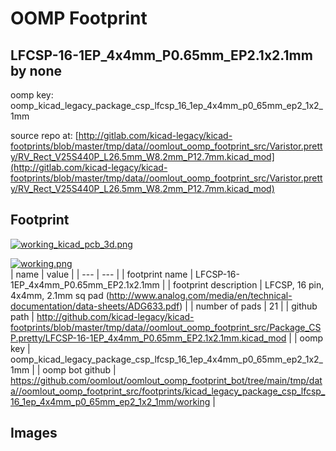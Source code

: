 # OOMP Footprint  
## LFCSP-16-1EP_4x4mm_P0.65mm_EP2.1x2.1mm  by none  
  
oomp key: oomp_kicad_legacy_package_csp_lfcsp_16_1ep_4x4mm_p0_65mm_ep2_1x2_1mm  
  
source repo at: [http://gitlab.com/kicad-legacy/kicad-footprints/blob/master/tmp/data//oomlout_oomp_footprint_src/Varistor.pretty/RV_Rect_V25S440P_L26.5mm_W8.2mm_P12.7mm.kicad_mod](http://gitlab.com/kicad-legacy/kicad-footprints/blob/master/tmp/data//oomlout_oomp_footprint_src/Varistor.pretty/RV_Rect_V25S440P_L26.5mm_W8.2mm_P12.7mm.kicad_mod)  
## Footprint  
  
[![working_kicad_pcb_3d.png](working_kicad_pcb_3d_600.png)](working_kicad_pcb_3d.png)  
  
[![working.png](working_600.png)](working.png)  
| name | value | 
| --- | --- | 
| footprint name | LFCSP-16-1EP_4x4mm_P0.65mm_EP2.1x2.1mm | 
| footprint description | LFCSP, 16 pin, 4x4mm, 2.1mm sq pad (http://www.analog.com/media/en/technical-documentation/data-sheets/ADG633.pdf) | 
| number of pads | 21 | 
| github path | http://github.com/kicad-legacy/kicad-footprints/blob/master/tmp/data//oomlout_oomp_footprint_src/Package_CSP.pretty/LFCSP-16-1EP_4x4mm_P0.65mm_EP2.1x2.1mm.kicad_mod | 
| oomp key | oomp_kicad_legacy_package_csp_lfcsp_16_1ep_4x4mm_p0_65mm_ep2_1x2_1mm | 
| oomp bot github | https://github.com/oomlout/oomlout_oomp_footprint_bot/tree/main/tmp/data//oomlout_oomp_footprint_src/footprints/kicad_legacy_package_csp_lfcsp_16_1ep_4x4mm_p0_65mm_ep2_1x2_1mm/working | 
## Images  
